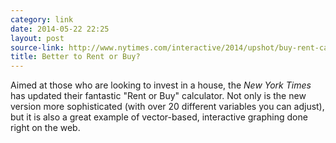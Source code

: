 ```yaml
---
category: link
date: 2014-05-22 22:25
layout: post
source-link: http://www.nytimes.com/interactive/2014/upshot/buy-rent-calculator.html?_r=2
title: Better to Rent or Buy?
---
```

Aimed at those who are looking to invest in a house, the _New York Times_ has updated their fantastic "Rent or Buy" calculator. Not only is the new version more sophisticated (with over 20 different variables you can adjust), but it is also a great example of vector-based, interactive graphing done right on the web.
